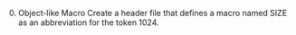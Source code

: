 0. Object-like Macro Create a header file that defines a macro named SIZE as an abbreviation for the token 1024.
